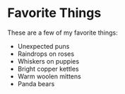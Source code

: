 # Favorite Things

These are a few of my favorite things:

- Unexpected puns
- Raindrops on roses
- Whiskers on puppies
- Bright copper kettles
- Warm woolen mittens
- Panda bears
